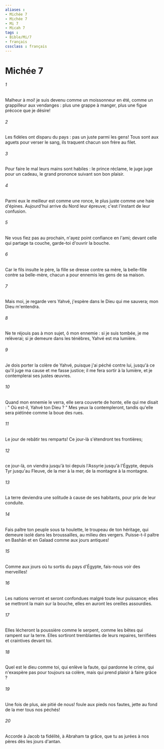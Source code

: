 ```yaml
---
aliases : 
- Michée 7
- Michée 7
- Mi 7
- Micah 7
tags : 
- Bible/Mi/7
- français
cssclass : français
---
```


# Michée 7

###### 1
Malheur à moi! je suis devenu comme un moissonneur en été, comme un grappilleur aux vendanges : plus une grappe à manger, plus une figue précoce que je désire! 
###### 2
Les fidèles ont disparu du pays : pas un juste parmi les gens! Tous sont aux aguets pour verser le sang, ils traquent chacun son frère au filet. 
###### 3
Pour faire le mal leurs mains sont habiles : le prince réclame, le juge juge pour un cadeau, le grand prononce suivant son bon plaisir. 
###### 4
Parmi eux le meilleur est comme une ronce, le plus juste comme une haie d'épines. Aujourd'hui arrive du Nord leur épreuve; c'est l'instant de leur confusion. 
###### 5
Ne vous fiez pas au prochain, n'ayez point confiance en l'ami; devant celle qui partage ta couche, garde-toi d'ouvrir la bouche. 
###### 6
Car le fils insulte le père, la fille se dresse contre sa mère, la belle-fille contre sa belle-mère, chacun a pour ennemis les gens de sa maison. 
###### 7
Mais moi, je regarde vers Yahvé, j'espère dans le Dieu qui me sauvera; mon Dieu m'entendra. 
###### 8
Ne te réjouis pas à mon sujet, ô mon ennemie : si je suis tombée, je me relèverai; si je demeure dans les ténèbres, Yahvé est ma lumière. 
###### 9
Je dois porter la colère de Yahvé, puisque j'ai péché contre lui, jusqu'à ce qu'il juge ma cause et me fasse justice; il me fera sortir à la lumière, et je contemplerai ses justes œuvres. 
###### 10
Quand mon ennemie le verra, elle sera couverte de honte, elle qui me disait : " Où est-il, Yahvé ton Dieu ? " Mes yeux la contempleront, tandis qu'elle sera piétinée comme la boue des rues. 
###### 11
Le jour de rebâtir tes remparts! Ce jour-là s'étendront tes frontières; 
###### 12
ce jour-là, on viendra jusqu'à toi depuis l'Assyrie jusqu'à l'Égypte, depuis Tyr jusqu'au Fleuve, de la mer à la mer, de la montagne à la montagne. 
###### 13
La terre deviendra une solitude à cause de ses habitants, pour prix de leur conduite. 
###### 14
Fais paître ton peuple sous ta houlette, le troupeau de ton héritage, qui demeure isolé dans les broussailles, au milieu des vergers. Puisse-t-il paître en Bashân et en Galaad comme aux jours antiques! 
###### 15
Comme aux jours où tu sortis du pays d'Égypte, fais-nous voir des merveilles! 
###### 16
Les nations verront et seront confondues malgré toute leur puissance; elles se mettront la main sur la bouche, elles en auront les oreilles assourdies. 
###### 17
Elles lécheront la poussière comme le serpent, comme les bêtes qui rampent sur la terre. Elles sortiront tremblantes de leurs repaires, terrifiées et craintives devant toi. 
###### 18
Quel est le dieu comme toi, qui enlève la faute, qui pardonne le crime, qui n'exaspère pas pour toujours sa colère, mais qui prend plaisir à faire grâce ? 
###### 19
Une fois de plus, aie pitié de nous! foule aux pieds nos fautes, jette au fond de la mer tous nos péchés! 
###### 20
Accorde à Jacob ta fidélité, à Abraham ta grâce, que tu as jurées à nos pères dès les jours d'antan. 
